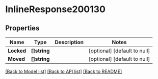 # InlineResponse200130

## Properties
Name | Type | Description | Notes
------------ | ------------- | ------------- | -------------
**Locked** | **[]string** |  | [optional] [default to null]
**Moved** | **[]string** |  | [optional] [default to null]

[[Back to Model list]](../README.md#documentation-for-models) [[Back to API list]](../README.md#documentation-for-api-endpoints) [[Back to README]](../README.md)

